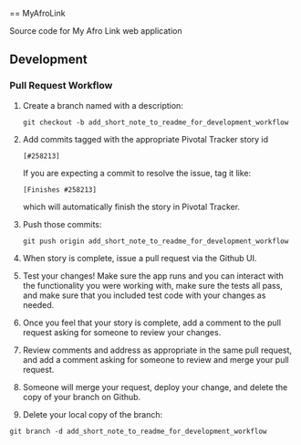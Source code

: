 == MyAfroLink

Source code for My Afro Link web application

## Development

### Pull Request Workflow

  1. Create a branch named with a description:
     ```
     git checkout -b add_short_note_to_readme_for_development_workflow
     ```

  2. Add commits tagged with the appropriate Pivotal Tracker story id
     ```
     [#258213]
     ```

     If you are expecting a commit to resolve the issue, tag it like:
     ```
     [Finishes #258213]
     ```

     which will automatically finish the story in Pivotal Tracker.

  3. Push those commits:

     ```
     git push origin add_short_note_to_readme_for_development_workflow
     ```

  4. When story is complete, issue a pull request via the Github UI.
  5. Test your changes! Make sure the app runs and you can interact with the functionality you were working with, make sure the tests all pass, and make sure that you included test code with your changes as needed.
  6. Once you feel that your story is complete, add a comment to the pull request asking for someone to review your changes.
  7. Review comments and address as appropriate in the same pull request, and add a comment asking for someone to review and merge your pull request.
  8. Someone will merge your request, deploy your change, and delete the copy of your branch on Github.
  9. Delete your local copy of the branch:

  ```
  git branch -d add_short_note_to_readme_for_development_workflow
  ```
